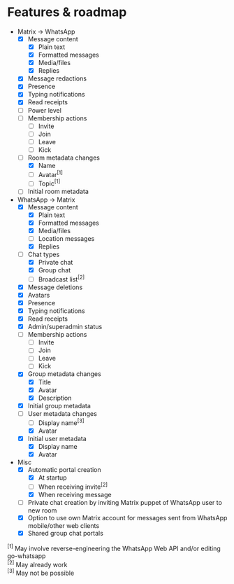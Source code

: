 # Features & roadmap
* Matrix → WhatsApp
  * [x] Message content
    * [x] Plain text
    * [x] Formatted messages
    * [x] Media/files
    * [x] Replies
  * [x] Message redactions
  * [x] Presence
  * [x] Typing notifications
  * [x] Read receipts
  * [ ] Power level
  * [ ] Membership actions
    * [ ] Invite
    * [ ] Join
    * [ ] Leave
    * [ ] Kick
  * [ ] Room metadata changes
    * [x] Name
    * [ ] Avatar<sup>[1]</sup>
    * [ ] Topic<sup>[1]</sup>
  * [ ] Initial room metadata
* WhatsApp → Matrix
  * [x] Message content
    * [x] Plain text
    * [x] Formatted messages
    * [x] Media/files
    * [ ] Location messages
    * [x] Replies
  * [ ] Chat types
    * [x] Private chat
    * [x] Group chat
    * [ ] Broadcast list<sup>[2]</sup>
  * [x] Message deletions
  * [x] Avatars
  * [x] Presence
  * [x] Typing notifications
  * [x] Read receipts
  * [x] Admin/superadmin status
  * [ ] Membership actions
    * [ ] Invite
    * [ ] Join
    * [ ] Leave
    * [ ] Kick
  * [x] Group metadata changes
    * [x] Title
    * [x] Avatar
    * [x] Description
  * [x] Initial group metadata
  * [ ] User metadata changes
    * [ ] Display name<sup>[3]</sup>
    * [x] Avatar
  * [x] Initial user metadata
    * [x] Display name
    * [x] Avatar
* Misc
  * [x] Automatic portal creation
    * [x] At startup
    * [ ] When receiving invite<sup>[2]</sup>
    * [x] When receiving message
  * [ ] Private chat creation by inviting Matrix puppet of WhatsApp user to new room
  * [x] Option to use own Matrix account for messages sent from WhatsApp mobile/other web clients
  * [x] Shared group chat portals

<sup>[1]</sup> May involve reverse-engineering the WhatsApp Web API and/or editing go-whatsapp  
<sup>[2]</sup> May already work  
<sup>[3]</sup> May not be possible  
